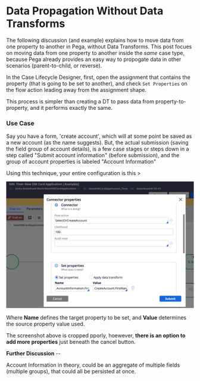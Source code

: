 # Data Propagation Without Data Transforms

The following discussion (and example) explains how to move data from one property to another in Pega, without Data Transforms. This post focues on moving data from one property to another inside the *same* case type, because Pega already provides an easy way to propogate data in other scenarios (parent-to-child, or reverse).

In the Case Lifecycle Designer, first, open the assignment that contains the property (that is going to be set to another), and check `Set Properties` on the flow action leading away from the assignment shape.

This process is simpler than creating a DT to pass data from property-to-property, and it performs exactly the same.

### Use Case

Say you have a form, 'create account', which will at some point be saved as a new account (as the name suggests). But, the actual submission (saving the field group of account details), is a few case stages or steps down in a step called "Submit account information" (before submission), and the group of account properties is labeled "Account Information"

Using this technique, your entire configuration is this >

<img src="./images/process-connector-set-properties.png" alt="connector pannel in Process Map: Set Properties Section" />

Where **Name** defines the target property to be set, and **Value** determines the source property value used.

The screenshot above is cropped pporly, hoewever, **there is an option to add more properties** just beneath the cancel button.

**Further Discussion** --

Account Information in theory, could be an aggregate of multiple fields (multiple groups), that could all be persisted at once.
